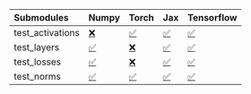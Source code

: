 | Submodules       | Numpy                                                                                                                           | Torch                                                                                                                           | Jax                                                                                                                             | Tensorflow                                                                                                                      |
|:-----------------|:--------------------------------------------------------------------------------------------------------------------------------|:--------------------------------------------------------------------------------------------------------------------------------|:--------------------------------------------------------------------------------------------------------------------------------|:--------------------------------------------------------------------------------------------------------------------------------|
| test_activations | <a href="https://github.com/unifyai/ivy/runs/8074443554?check_suite_focus=true" rel="noopener noreferrer" target="_blank">❌</a> | <a href="https://github.com/unifyai/ivy/runs/8074444080?check_suite_focus=true" rel="noopener noreferrer" target="_blank">✅</a> | <a href="https://github.com/unifyai/ivy/runs/8074444514?check_suite_focus=true" rel="noopener noreferrer" target="_blank">✅</a> | <a href="https://github.com/unifyai/ivy/runs/8074445014?check_suite_focus=true" rel="noopener noreferrer" target="_blank">✅</a> |
| test_layers      | <a href="https://github.com/unifyai/ivy/runs/8074443694?check_suite_focus=true" rel="noopener noreferrer" target="_blank">✅</a> | <a href="https://github.com/unifyai/ivy/runs/8074444202?check_suite_focus=true" rel="noopener noreferrer" target="_blank">❌</a> | <a href="https://github.com/unifyai/ivy/runs/8074444638?check_suite_focus=true" rel="noopener noreferrer" target="_blank">✅</a> | <a href="https://github.com/unifyai/ivy/runs/8074445145?check_suite_focus=true" rel="noopener noreferrer" target="_blank">✅</a> |
| test_losses      | <a href="https://github.com/unifyai/ivy/runs/8074443823?check_suite_focus=true" rel="noopener noreferrer" target="_blank">✅</a> | <a href="https://github.com/unifyai/ivy/runs/8074444313?check_suite_focus=true" rel="noopener noreferrer" target="_blank">❌</a> | <a href="https://github.com/unifyai/ivy/runs/8074444754?check_suite_focus=true" rel="noopener noreferrer" target="_blank">✅</a> | <a href="https://github.com/unifyai/ivy/runs/8074445315?check_suite_focus=true" rel="noopener noreferrer" target="_blank">✅</a> |
| test_norms       | <a href="https://github.com/unifyai/ivy/runs/8074443934?check_suite_focus=true" rel="noopener noreferrer" target="_blank">✅</a> | <a href="https://github.com/unifyai/ivy/runs/8074444409?check_suite_focus=true" rel="noopener noreferrer" target="_blank">✅</a> | <a href="https://github.com/unifyai/ivy/runs/8074444865?check_suite_focus=true" rel="noopener noreferrer" target="_blank">✅</a> | <a href="https://github.com/unifyai/ivy/runs/8074445450?check_suite_focus=true" rel="noopener noreferrer" target="_blank">✅</a> |